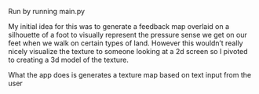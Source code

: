 Run by running main.py

My initial idea for this was to generate a feedback map overlaid on a silhouette of a foot to visually represent the pressure sense we get on our feet when we walk on certain types of land. However this wouldn’t really nicely visualize the texture to someone looking at a 2d screen so I pivoted to creating a 3d model of the texture. 

What the app does is generates a texture map based on text input from the user

